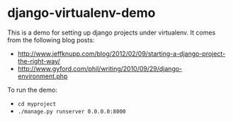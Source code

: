 django-virtualenv-demo
======================

This is a demo for setting up django projects under virtualenv. It comes from the following blog posts:
* http://www.jeffknupp.com/blog/2012/02/09/starting-a-django-project-the-right-way/
* http://www.gyford.com/phil/writing/2010/09/29/django-environment.php

To run the demo:
* `cd myproject`
* `./manage.py runserver 0.0.0.0:8000`
